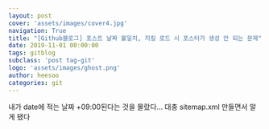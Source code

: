 ```yaml
---
layout: post
cover: 'assets/images/cover4.jpg'
navigation: True
title: "[Github블로그] 포스트 날짜 불일치, 지킬 로드 시 포스터가 생성 안 되는 문제"
date: 2019-11-01 00:00:00
tags: gitblog
subclass: 'post tag-git'
logo: 'assets/images/ghost.png'
author: heesoo
categories: git
---
```

<!-- 여태까지 지킬을 이용하며 갓 작성한 포스트는 하루 정도 지나야 로컬에서 확인할 수 있었다. md로 작성한 새 파일이 바로 html로 변환되지 않는 게 이상하다 느꼈지만 그냥 넘겼었다.

오늘 무의식 중에 블로그에서 포스트 작성 날짜를 보았는데 md에 date로 입력한 날짜들보다 하루씩 늦게 되있었다.

자세히는 안 찾아봤지만 블로그 시간이 영국을 기준으로 해서 영국 시간보다 빠른 한국 시간을 date로 썼으니 지킬딴엔 예약 포스트인 줄 알고 업로드를 안 해준 것이다.

쓸데없이 똑똑해,, 혹시 지킬로 확인할 때 포스터가 생성되지 않는다면 date를 확인해보자. 앞으로는 date에 구체적인 시 분 초는 생략하고 00:00:00으로 통일해야겠다. -->
내가 date에 적는 날짜 +09:00된다는 것을 몰랐다...
대충 sitemap.xml 만들면서 알게 됐다
